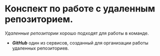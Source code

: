 # Конспект по работе с удаленным репозиторием.

*Удаленные репозитории* хорошо подходят для работы в команде.

* __*GitHub*__ один из сервисов, созданный для организации работы удаленных репозиториев.